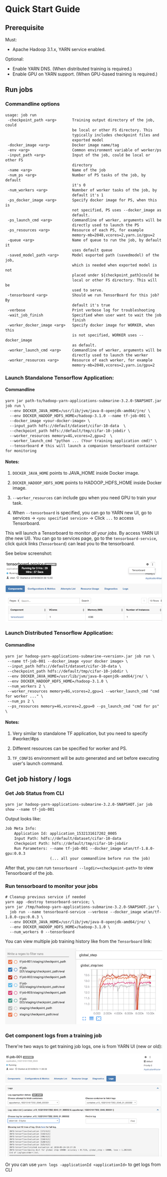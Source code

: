 <!---
  Licensed under the Apache License, Version 2.0 (the "License");
  you may not use this file except in compliance with the License.
  You may obtain a copy of the License at

   http://www.apache.org/licenses/LICENSE-2.0

  Unless required by applicable law or agreed to in writing, software
  distributed under the License is distributed on an "AS IS" BASIS,
  WITHOUT WARRANTIES OR CONDITIONS OF ANY KIND, either express or implied.
  See the License for the specific language governing permissions and
  limitations under the License. See accompanying LICENSE file.
-->

# Quick Start Guide

## Prerequisite

Must:

- Apache Hadoop 3.1.x, YARN service enabled.

Optional:

- Enable YARN DNS. (When distributed training is required.)
- Enable GPU on YARN support. (When GPU-based training is required.)

## Run jobs

### Commandline options

```$xslt
usage: job run
 -checkpoint_path <arg>       Training output directory of the job, could
                              be local or other FS directory. This
                              typically includes checkpoint files and
                              exported model
 -docker_image <arg>          Docker image name/tag
 -env <arg>                   Common environment variable of worker/ps
 -input_path <arg>            Input of the job, could be local or other FS
                              directory
 -name <arg>                  Name of the job
 -num_ps <arg>                Number of PS tasks of the job, by default
                              it's 0
 -num_workers <arg>           Numnber of worker tasks of the job, by
                              default it's 1
 -ps_docker_image <arg>       Specify docker image for PS, when this is
                              not specified, PS uses --docker_image as
                              default.
 -ps_launch_cmd <arg>         Commandline of worker, arguments will be
                              directly used to launch the PS
 -ps_resources <arg>          Resource of each PS, for example
                              memory-mb=2048,vcores=2,yarn.io/gpu=2
 -queue <arg>                 Name of queue to run the job, by default it
                              uses default queue
 -saved_model_path <arg>      Model exported path (savedmodel) of the job,
                              which is needed when exported model is not
                              placed under ${checkpoint_path}could be
                              local or other FS directory. This will be
                              used to serve.
 -tensorboard <arg>           Should we run TensorBoard for this job? By
                              default it's true
 -verbose                     Print verbose log for troubleshooting
 -wait_job_finish             Specified when user want to wait the job
                              finish
 -worker_docker_image <arg>   Specify docker image for WORKER, when this
                              is not specified, WORKER uses --docker_image
                              as default.
 -worker_launch_cmd <arg>     Commandline of worker, arguments will be
                              directly used to launch the worker
 -worker_resources <arg>      Resource of each worker, for example
                              memory-mb=2048,vcores=2,yarn.io/gpu=2
```

### Launch Standalone Tensorflow Application:

#### Commandline
```
yarn jar path-to/hadoop-yarn-applications-submarine-3.2.0-SNAPSHOT.jar job run \
  --env DOCKER_JAVA_HOME=/usr/lib/jvm/java-8-openjdk-amd64/jre/ \
  --env DOCKER_HADOOP_HDFS_HOME=/hadoop-3.1.0 --name tf-job-001 \
  --docker_image <your-docker-image> \
  --input_path hdfs://default/dataset/cifar-10-data  \
  --checkpoint_path hdfs://default/tmp/cifar-10-jobdir \
  --worker_resources memory=4G,vcores=2,gpu=2  \
  --worker_launch_cmd "python ... (Your training application cmd)" \
  --tensorboard # this will launch a companion tensorboard container for monitoring
```

#### Notes:

1) `DOCKER_JAVA_HOME` points to JAVA_HOME inside Docker image.

2) `DOCKER_HADOOP_HDFS_HOME` points to HADOOP_HDFS_HOME inside Docker image.

3) `--worker_resources` can include gpu when you need GPU to train your task.

4) When `--tensorboard` is specified, you can go to YARN new UI, go to services -> `<you specified service>` -> Click `...` to access Tensorboard.

This will launch a Tensorboard to monitor *all your jobs*. By access YARN UI (the new UI). You can go to services page, go to the `tensorboard-service`, click quick links (`Tensorboard`) can lead you to the tensorboard.

See below screenshot:

![alt text](../resources/images/tensorboard-service.png "Tensorboard service")

### Launch Distributed Tensorflow Application:

#### Commandline

```
yarn jar hadoop-yarn-applications-submarine-<version>.jar job run \
 --name tf-job-001 --docker_image <your docker image> \
 --input_path hdfs://default/dataset/cifar-10-data \
 --checkpoint_path hdfs://default/tmp/cifar-10-jobdir \
 --env DOCKER_JAVA_HOME=/usr/lib/jvm/java-8-openjdk-amd64/jre/ \
 --env DOCKER_HADOOP_HDFS_HOME=/hadoop-3.1.0 \
 --num_workers 2 \
 --worker_resources memory=8G,vcores=2,gpu=1 --worker_launch_cmd "cmd for worker ..." \
 --num_ps 2 \
 --ps_resources memory=4G,vcores=2,gpu=0 --ps_launch_cmd "cmd for ps" \
```

#### Notes:

1) Very similar to standalone TF application, but you need to specify #worker/#ps

2) Different resources can be specified for worker and PS.

3) `TF_CONFIG` environment will be auto generated and set before executing user's launch command.

## Get job history / logs

### Get Job Status from CLI

```
yarn jar hadoop-yarn-applications-submarine-3.2.0-SNAPSHOT.jar job show --name tf-job-001
```

Output looks like:
```
Job Meta Info:
	Application Id: application_1532131617202_0005
	Input Path: hdfs://default/dataset/cifar-10-data
	Checkpoint Path: hdfs://default/tmp/cifar-10-jobdir
	Run Parameters: --name tf-job-001 --docker_image wtan/tf-1.8.0-gpu:0.0.3
	                (... all your commandline before run the job)
```

After that, you can run ```tensorboard --logdir=<checkpoint-path>``` to view Tensorboard of the job.

### Run tensorboard to monitor your jobs

```
# Cleanup previous service if needed
yarn app -destroy tensorboard-service; \
yarn jar /tmp/hadoop-yarn-applications-submarine-3.2.0-SNAPSHOT.jar \
  job run --name tensorboard-service --verbose --docker_image wtan/tf-1.8.0-cpu:0.0.3 \
  --env DOCKER_JAVA_HOME=/usr/lib/jvm/java-8-openjdk-amd64/jre/ \
  --env DOCKER_HADOOP_HDFS_HOME=/hadoop-3.1.0 \
  --num_workers 0 --tensorboard
```

You can view multiple job training history like from the `Tensorboard` link:

![alt text](../resources/images/multiple-tensorboard-jobs.png "Tensorboard for multiple jobs")


### Get component logs from a training job

There're two ways to get training job logs, one is from YARN UI (new or old):

![alt text](../resources/images/job-logs-ui.png "Job logs UI")

Or you can use `yarn logs -applicationId <applicationId>` to get logs from CLI

